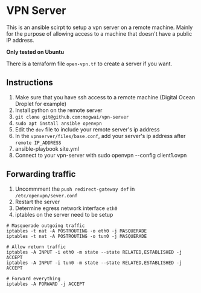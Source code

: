 # VPN Server
This is an ansible scirpt to setup a vpn server on a remote machine. Mainly for the purpose of allowing access to a machine that doesn't have a public IP address.

**Only tested on Ubuntu**

There is a terraform file `open-vpn.tf` to create a server if you want.

## Instructions

1. Make sure that you have ssh access to a remote machine (Digital Ocean Droplet for example)
2. Install python on the remote server
3. `git clone git@github.com:mogwai/vpn-server`
4. `sudo apt install ansible openvpn`
5. Edit the `dev` file to include your remote server's ip address
6. In the `vpnserver/files/base.conf`, add your server's ip address after `remote IP_ADDRESS`
7. ansible-playbook site.yml
8. Connect to your vpn-server with sudo openvpn --config client1.ovpn


## Forwarding traffic

1. Uncommment the `push redirect-gateway def` in `/etc/openvpn/sever.conf`
2. Restart the server
3. Determine egress network interface `eth0`
4. iptables on the server need to be setup

```
# Masquerade outgoing traffic
iptables -t nat -A POSTROUTING -o eth0 -j MASQUERADE
iptables -t nat -A POSTROUTING -o tun0 -j MASQUERADE

# Allow return traffic
iptables -A INPUT -i eth0 -m state --state RELATED,ESTABLISHED -j ACCEPT
iptables -A INPUT -i tun0 -m state --state RELATED,ESTABLISHED -j ACCEPT

# Forward everything
iptables -A FORWARD -j ACCEPT
```
